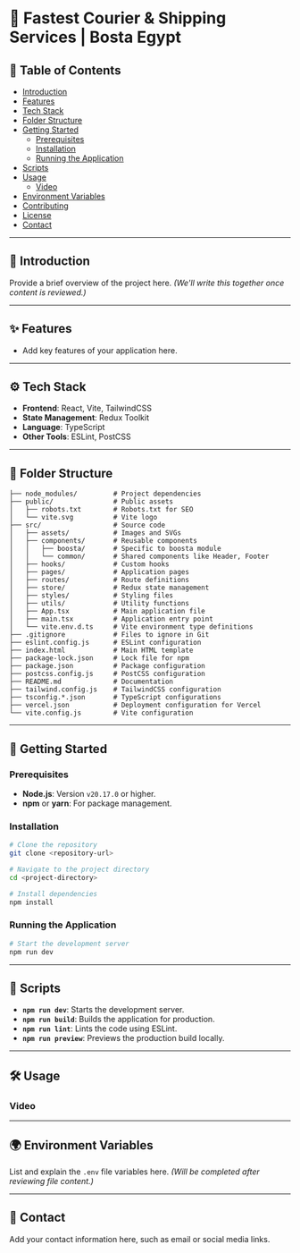 
# 🌟 Fastest Courier & Shipping Services | Bosta Egypt 

## 📑 Table of Contents

- [Introduction](#introduction)  
- [Features](#features)  
- [Tech Stack](#tech-stack)  
- [Folder Structure](#folder-structure)  
- [Getting Started](#getting-started)  
  - [Prerequisites](#prerequisites)  
  - [Installation](#installation)  
  - [Running the Application](#running-the-application)  
- [Scripts](#scripts)  
- [Usage](#usage)
  - [Video](#video)  
- [Environment Variables](#environment-variables)  
- [Contributing](#contributing)  
- [License](#license)  
- [Contact](#contact)  

---

## 🔎 Introduction

Provide a brief overview of the project here. *(We'll write this together once content is reviewed.)*

---

## ✨ Features

- Add key features of your application here.

---

## ⚙️ Tech Stack

- **Frontend**: React, Vite, TailwindCSS  
- **State Management**: Redux Toolkit  
- **Language**: TypeScript  
- **Other Tools**: ESLint, PostCSS  

---

## 📂 Folder Structure

```plaintext
├── node_modules/         # Project dependencies
├── public/               # Public assets
│   ├── robots.txt        # Robots.txt for SEO
│   └── vite.svg          # Vite logo
├── src/                  # Source code
│   ├── assets/           # Images and SVGs
│   ├── components/       # Reusable components
│   │   ├── boosta/       # Specific to boosta module
│   │   └── common/       # Shared components like Header, Footer
│   ├── hooks/            # Custom hooks
│   ├── pages/            # Application pages
│   ├── routes/           # Route definitions
│   ├── store/            # Redux state management
│   ├── styles/           # Styling files
│   ├── utils/            # Utility functions
│   ├── App.tsx           # Main application file
│   ├── main.tsx          # Application entry point
│   └── vite.env.d.ts     # Vite environment type definitions
├── .gitignore            # Files to ignore in Git
├── eslint.config.js      # ESLint configuration
├── index.html            # Main HTML template
├── package-lock.json     # Lock file for npm
├── package.json          # Package configuration
├── postcss.config.js     # PostCSS configuration
├── README.md             # Documentation
├── tailwind.config.js    # TailwindCSS configuration
├── tsconfig.*.json       # TypeScript configurations
├── vercel.json           # Deployment configuration for Vercel
└── vite.config.js        # Vite configuration
```

---

## 🚀 Getting Started

### Prerequisites

- **Node.js**: Version `v20.17.0` or higher.  
- **npm** or **yarn**: For package management.

### Installation

```bash
# Clone the repository
git clone <repository-url>

# Navigate to the project directory
cd <project-directory>

# Install dependencies
npm install
```

### Running the Application

```bash
# Start the development server
npm run dev
```

---

## 📜 Scripts

- **`npm run dev`**: Starts the development server.  
- **`npm run build`**: Builds the application for production.  
- **`npm run lint`**: Lints the code using ESLint.  
- **`npm run preview`**: Previews the production build locally.  

---

## 🛠️ Usage

### Video


---

## 🌍 Environment Variables

List and explain the `.env` file variables here. *(Will be completed after reviewing file content.)*

---


## 📧 Contact

Add your contact information here, such as email or social media links.
